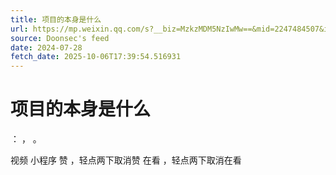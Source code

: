 ```yaml
---
title: 项目的本身是什么
url: https://mp.weixin.qq.com/s?__biz=MzkzMDM5NzIwMw==&mid=2247484507&idx=1&sn=b2c05193a1a99de392c43d47b809e2cf
source: Doonsec's feed
date: 2024-07-28
fetch_date: 2025-10-06T17:39:54.516931
---
```


# 项目的本身是什么

：
，
。

视频
小程序
赞
，轻点两下取消赞
在看
，轻点两下取消在看